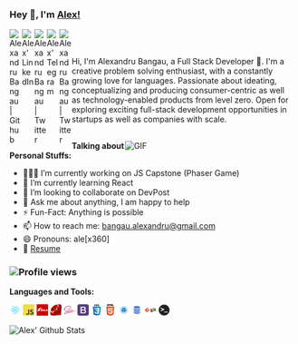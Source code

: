 ### Hey 👋, I'm [Alex!](https://www.alex-portfolio.org/) 

<a href="https://github.com/alex_maxinova">
  <img align="left" alt="Alexandru Bangau | Github" width="22px" src="https://cdn.jsdelivr.net/npm/simple-icons@v3/icons/github.svg" />
</a>
<a href="https://www.linkedin.com/in/alexandru-bangau/">
  <img align="left" alt="Alex' LinkedIn" width="22px" src="https://cdn.jsdelivr.net/npm/simple-icons@v3/icons/linkedin.svg" />
</a>
<a href="https://twitter.com/alex_maxinova">
  <img align="left" alt="Alexandru Bangau | Twitter" width="22px" src="https://cdn.jsdelivr.net/npm/simple-icons@v3/icons/twitter.svg" />
</a>
<a href="https://t.me/alex_maxinova">
  <img align="left" alt="Alex' Telegram" width="22px" src="https://cdn.jsdelivr.net/npm/simple-icons@v3/icons/telegram.svg" />
</a>
<a href="https://www.alex-portfolio.org/">
  <img align="left" alt="Alexandru Bangau | Twitter" width="22px" src="https://cdn.jsdelivr.net/npm/simple-icons@v3/icons/icloud.svg" />
</a>

<br />
<br />

Hi, I'm Alexandru Bangau, a Full Stack Developer 🚀. I'm a creative problem solving enthusiast, with a constantly growing love for languages.
Passionate about ideating, conceptualizing and producing consumer-centric as well as technology-enabled products from level zero. Open for exploring exciting full-stack development opportunities in startups as well as companies with scale.
##
<img align="right" alt="GIF" width="300px" src="https://i.pinimg.com/236x/dc/ef/3a/dcef3abedf0e0761203aaeb85886a6f3--jedi-knight-open-source.jpg" />

**Talking about Personal Stuffs:**

- 👨🏽‍💻 I’m currently working on JS Capstone (Phaser Game)
- 🌱 I’m currently learning React
- 👯 I’m looking to collaborate on DevPost
- 💬 Ask me about anything, I am happy to help
- ⚡️ Fun-Fact: Anything is possible
- 📫 How to reach me: bangau.alexandru@gmail.com
- 😄 Pronouns: ale[x360]
- 📝 [Resume](https://docs.google.com/document/d/14yTJWkC2g8uR3CkTbcGvkUYWMIy4g7Tbj63Bc8uCLjE/edit?usp=sharing)

### ![Profile views](https://gpvc.arturio.dev/rammazzoti2000)

**Languages and Tools:**  

<code><img height="20" src="https://raw.githubusercontent.com/github/explore/80688e429a7d4ef2fca1e82350fe8e3517d3494d/topics/react/react.png"></code>
<code><img height="20" src="https://raw.githubusercontent.com/github/explore/80688e429a7d4ef2fca1e82350fe8e3517d3494d/topics/javascript/javascript.png"></code>
<code><img height="20" src="https://raw.githubusercontent.com/github/explore/80688e429a7d4ef2fca1e82350fe8e3517d3494d/topics/rails/rails.png"></code>
<code><img height="20" src="https://raw.githubusercontent.com/github/explore/80688e429a7d4ef2fca1e82350fe8e3517d3494d/topics/ruby/ruby.png"></code>
<code><img height="20" src="https://raw.githubusercontent.com/github/explore/80688e429a7d4ef2fca1e82350fe8e3517d3494d/topics/sass/sass.png"></code>
<code><img height="20" src="https://raw.githubusercontent.com/github/explore/80688e429a7d4ef2fca1e82350fe8e3517d3494d/topics/bootstrap/bootstrap.png"></code>
<code><img height="20" src="https://raw.githubusercontent.com/github/explore/80688e429a7d4ef2fca1e82350fe8e3517d3494d/topics/css/css.png"></code>
<code><img height="20" src="https://raw.githubusercontent.com/github/explore/80688e429a7d4ef2fca1e82350fe8e3517d3494d/topics/html/html.png"></code>
<code><img height="20" src="https://raw.githubusercontent.com/github/explore/80688e429a7d4ef2fca1e82350fe8e3517d3494d/topics/webpack/webpack.png"></code>
<code><img height="20" src="https://raw.githubusercontent.com/github/explore/80688e429a7d4ef2fca1e82350fe8e3517d3494d/topics/sql/sql.png"></code>
<code><img height="20" src="https://raw.githubusercontent.com/github/explore/80688e429a7d4ef2fca1e82350fe8e3517d3494d/topics/git/git.png"></code>
<code><img height="20" src="https://raw.githubusercontent.com/github/explore/80688e429a7d4ef2fca1e82350fe8e3517d3494d/topics/terminal/terminal.png"></code>


![Alex' Github Stats](https://github-readme-stats.vercel.app/api?username=rammazzoti2000&show_icons=true&title_color=fff&icon_color=79ff97&text_color=9f9f9f&bg_color=151515)


